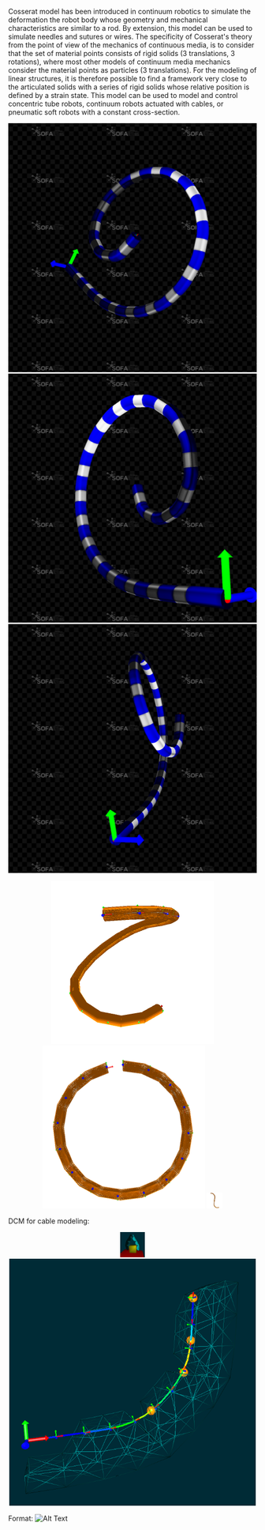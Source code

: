 Cosserat model has been introduced in continuum robotics to simulate the deformation the robot body whose geometry and mechanical characteristics are similar to a rod.
By extension, this model can be used to simulate needles and sutures or wires.
The specificity of Cosserat's theory from the point of view of the mechanics of continuous media, is to consider that the set of material points consists of rigid solids (3 translations, 3 rotations), where most other models of continuum media mechanics consider the material points as particles (3 translations).
For the modeling of linear structures, it is therefore possible to find a framework very close to the articulated solids with a series of rigid solids whose relative position is defined by a strain state.
This model can be used to model and control concentric tube robots, continuum robots actuated with cables, or pneumatic soft robots with a constant cross-section.

<p align="center">
  <img src="/doc/images/multiSectionWithColorMap1.png" title="DCM as an implant">
  <img src="/doc/images/multiSectionWithColorMap2.png" title="DCM as an implant">
  <img src="/doc/images/multiSectionWithColorMap3.png" title="DCM as an implant">
</p>

<p align="center">
  <img src="/doc/images/actuationConstraint_2.png" width="330" title="DCM Beam actuation using a given cable">
  <img src="doc/images/circleActuationConstraint.png" width="330" title="DCM Beam actuation using a given cable">
  <img src="/doc/images/actuationConstraint_1.png" width="33O0" title="DCM Beam actuation using a cable">
</p>

DCM for cable modeling:
<p align="center">
  <img src="/scenes/mesh/cosseratgripper_2.png" width="50O" title="DCM for cable modeling">
  <img src="/doc/images/tenCossseratSections.png" width="500" title="DCM for cable modeling ">
</p>



Format: ![Alt Text](url)
